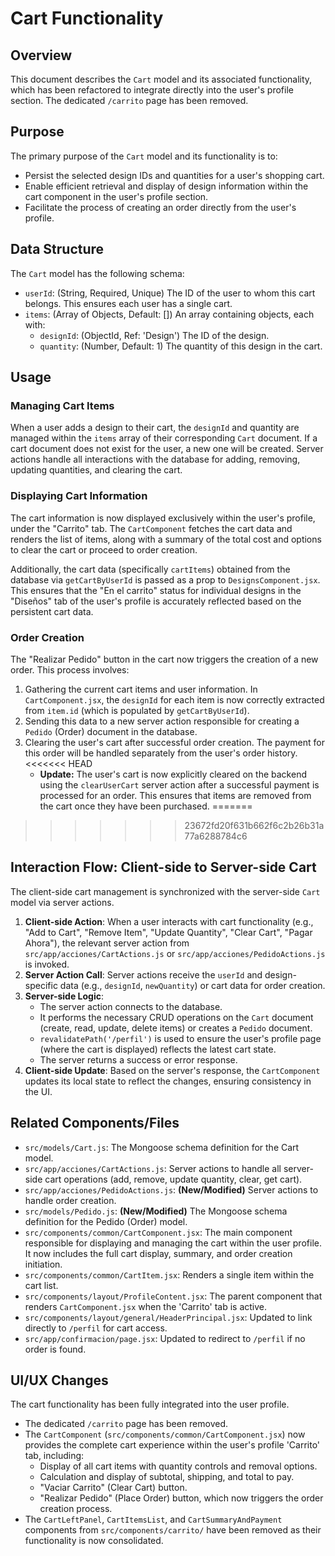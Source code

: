 # Cart Functionality

## Overview

This document describes the `Cart` model and its associated functionality, which has been refactored to integrate directly into the user's profile section. The dedicated `/carrito` page has been removed.

## Purpose

The primary purpose of the `Cart` model and its functionality is to:
- Persist the selected design IDs and quantities for a user's shopping cart.
- Enable efficient retrieval and display of design information within the cart component in the user's profile section.
- Facilitate the process of creating an order directly from the user's profile.

## Data Structure

The `Cart` model has the following schema:

- `userId`: (String, Required, Unique) The ID of the user to whom this cart belongs. This ensures each user has a single cart.
- `items`: (Array of Objects, Default: []) An array containing objects, each with:
    - `designId`: (ObjectId, Ref: 'Design') The ID of the design.
    - `quantity`: (Number, Default: 1) The quantity of this design in the cart.

## Usage

### Managing Cart Items

When a user adds a design to their cart, the `designId` and quantity are managed within the `items` array of their corresponding `Cart` document. If a cart document does not exist for the user, a new one will be created. Server actions handle all interactions with the database for adding, removing, updating quantities, and clearing the cart.

### Displaying Cart Information

The cart information is now displayed exclusively within the user's profile, under the "Carrito" tab. The `CartComponent` fetches the cart data and renders the list of items, along with a summary of the total cost and options to clear the cart or proceed to order creation.

Additionally, the cart data (specifically `cartItems`) obtained from the database via `getCartByUserId` is passed as a prop to `DesignsComponent.jsx`. This ensures that the "En el carrito" status for individual designs in the "Diseños" tab of the user's profile is accurately reflected based on the persistent cart data.

### Order Creation

The "Realizar Pedido" button in the cart now triggers the creation of a new order. This process involves:
1.  Gathering the current cart items and user information. In `CartComponent.jsx`, the `designId` for each item is now correctly extracted from `item.id` (which is populated by `getCartByUserId`).
2.  Sending this data to a new server action responsible for creating a `Pedido` (Order) document in the database.
3.  Clearing the user's cart after successful order creation. The payment for this order will be handled separately from the user's order history.
<<<<<<< HEAD
    *   **Update:** The user's cart is now explicitly cleared on the backend using the `clearUserCart` server action after a successful payment is processed for an order. This ensures that items are removed from the cart once they have been purchased.
=======
>>>>>>> 23672fd20f631b662f6c2b26b31a77a6288784c6

## Interaction Flow: Client-side to Server-side Cart

The client-side cart management is synchronized with the server-side `Cart` model via server actions.

1.  **Client-side Action**: When a user interacts with cart functionality (e.g., "Add to Cart", "Remove Item", "Update Quantity", "Clear Cart", "Pagar Ahora"), the relevant server action from `src/app/acciones/CartActions.js` or `src/app/acciones/PedidoActions.js` is invoked.
2.  **Server Action Call**: Server actions receive the `userId` and design-specific data (e.g., `designId`, `newQuantity`) or cart data for order creation.
3.  **Server-side Logic**:
    *   The server action connects to the database.
    *   It performs the necessary CRUD operations on the `Cart` document (create, read, update, delete items) or creates a `Pedido` document.
    *   `revalidatePath('/perfil')` is used to ensure the user's profile page (where the cart is displayed) reflects the latest cart state.
    *   The server returns a success or error response.
4.  **Client-side Update**: Based on the server's response, the `CartComponent` updates its local state to reflect the changes, ensuring consistency in the UI.

## Related Components/Files

- `src/models/Cart.js`: The Mongoose schema definition for the Cart model.
- `src/app/acciones/CartActions.js`: Server actions to handle all server-side cart operations (add, remove, update quantity, clear, get cart).
- `src/app/acciones/PedidoActions.js`: **(New/Modified)** Server actions to handle order creation.
- `src/models/Pedido.js`: **(New/Modified)** The Mongoose schema definition for the Pedido (Order) model.
- `src/components/common/CartComponent.jsx`: The main component responsible for displaying and managing the cart within the user profile. It now includes the full cart display, summary, and order creation initiation.
- `src/components/common/CartItem.jsx`: Renders a single item within the cart list.
- `src/components/layout/ProfileContent.jsx`: The parent component that renders `CartComponent.jsx` when the 'Carrito' tab is active.
- `src/components/layout/general/HeaderPrincipal.jsx`: Updated to link directly to `/perfil` for cart access.
- `src/app/confirmacion/page.jsx`: Updated to redirect to `/perfil` if no order is found.

## UI/UX Changes

The cart functionality has been fully integrated into the user profile.
-   The dedicated `/carrito` page has been removed.
-   The `CartComponent` (`src/components/common/CartComponent.jsx`) now provides the complete cart experience within the user's profile 'Carrito' tab, including:
    -   Display of all cart items with quantity controls and removal options.
    -   Calculation and display of subtotal, shipping, and total to pay.
    -   "Vaciar Carrito" (Clear Cart) button.
    -   "Realizar Pedido" (Place Order) button, which now triggers the order creation process.
-   The `CartLeftPanel`, `CartItemsList`, and `CartSummaryAndPayment` components from `src/components/carrito/` have been removed as their functionality is now consolidated.
